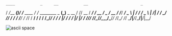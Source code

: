     ____           _     __           __                       _             
   /  _/___  _____(_)___/ /__  ____  / /_      ________ _   __(_)__ _      __
   / // __ \/ ___/ / __  / _ \/ __ \/ __/_____/ ___/ _ \ | / / / _ \ | /| / /
 _/ // / / / /__/ / /_/ /  __/ / / / /_/_____/ /  /  __/ |/ / /  __/ |/ |/ / 
/___/_/ /_/\___/_/\__,_/\___/_/ /_/\__/     /_/   \___/|___/_/\___/|__/|__/  

![ascii space](https://github.com/user-attachments/assets/ba93819e-f35d-452f-86ba-6cdd102f465f)
